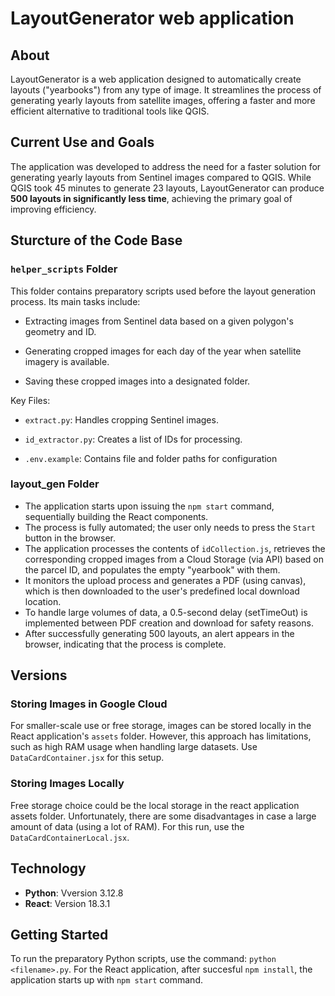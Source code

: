 # LayoutGenerator web application

## About

LayoutGenerator is a web application designed to automatically create layouts ("yearbooks") from any type of image. It streamlines the process of generating yearly layouts from satellite images, offering a faster and more efficient alternative to traditional tools like QGIS.

## Current Use and Goals

The application was developed to address the need for a faster solution for generating yearly layouts from Sentinel images compared to QGIS. While QGIS took 45 minutes to generate 23 layouts, LayoutGenerator can produce **500 layouts in significantly less time**, achieving the primary goal of improving efficiency.

## Sturcture of the Code Base

### `helper_scripts` Folder

This folder contains preparatory scripts used before the layout generation process. Its main tasks include:

- Extracting images from Sentinel data based on a given polygon's geometry and ID.

- Generating cropped images for each day of the year when satellite imagery is available.

- Saving these cropped images into a designated folder.

Key Files:

- `extract.py`: Handles cropping Sentinel images.

- `id_extractor.py`: Creates a list of IDs for processing.

- `.env.example`: Contains file and folder paths for configuration

### layout_gen Folder

- The application starts upon issuing the `npm start` command, sequentially building the React components. 
- The process is fully automated; the user only needs to press the `Start` button in the browser.
- The application processes the contents of `idCollection.js`, retrieves the corresponding cropped images from a Cloud Storage (via API) based on the parcel ID, and populates the empty "yearbook" with them.
- It monitors the upload process and generates a PDF (using canvas), which is then downloaded to the user's predefined local download location.
- To handle large volumes of data, a 0.5-second delay (setTimeOut) is implemented between PDF creation and download for safety reasons.
- After successfully generating 500 layouts, an alert appears in the browser, indicating that the process is complete.

## Versions

### Storing Images in Google Cloud

For smaller-scale use or free storage, images can be stored locally in the React application's `assets` folder. However, this approach has limitations, such as high RAM usage when handling large datasets. Use `DataCardContainer.jsx` for this setup.

### Storing Images Locally

Free storage choice could be the local storage in the react application assets folder. Unfortunately, there are some disadvantages in case a large amount of data (using a lot of RAM). For this run, use the `DataCardContainerLocal.jsx`.


## Technology

- **Python**: Vversion 3.12.8
- **React**: Version 18.3.1 

## Getting Started

To run the preparatory Python scripts, use the command: `python <filename>.py`.
For the React application, after succesful `npm install`, the application starts up with `npm start` command. 
